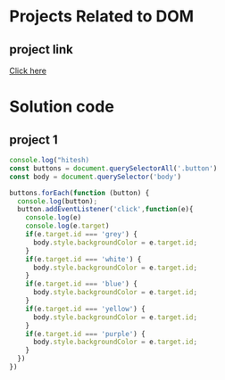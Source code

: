 # Projects Related to DOM

## project link
[Click here](https://stackblitz.com/edit/dom-project-chaiaurcode?file=index.html)

# Solution code

## project 1

```javascript
console.log("hitesh)
const buttons = document.querySelectorAll('.button')
const body = document.querySelector('body')

buttons.forEach(function (button) {
  console.log(button);
  button.addEventListener('click',function(e){
    console.log(e)
    console.log(e.target)
    if(e.target.id === 'grey') {
      body.style.backgroundColor = e.target.id;
    }
    if(e.target.id === 'white') {
      body.style.backgroundColor = e.target.id;
    }
    if(e.target.id === 'blue') {
      body.style.backgroundColor = e.target.id;
    }
    if(e.target.id === 'yellow') {
      body.style.backgroundColor = e.target.id;
    }
    if(e.target.id === 'purple') {
      body.style.backgroundColor = e.target.id;
    }
  })
})

```